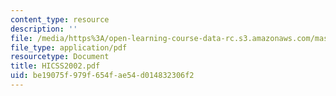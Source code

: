 ```yaml
---
content_type: resource
description: ''
file: /media/https%3A/open-learning-course-data-rc.s3.amazonaws.com/mas-963-techno-identity-who-we-are-and-how-we-perceive-ourselves-and-others-spring-2002/be19075f979f654fae54d014832306f2_HICSS2002.pdf
file_type: application/pdf
resourcetype: Document
title: HICSS2002.pdf
uid: be19075f-979f-654f-ae54-d014832306f2
---
```


